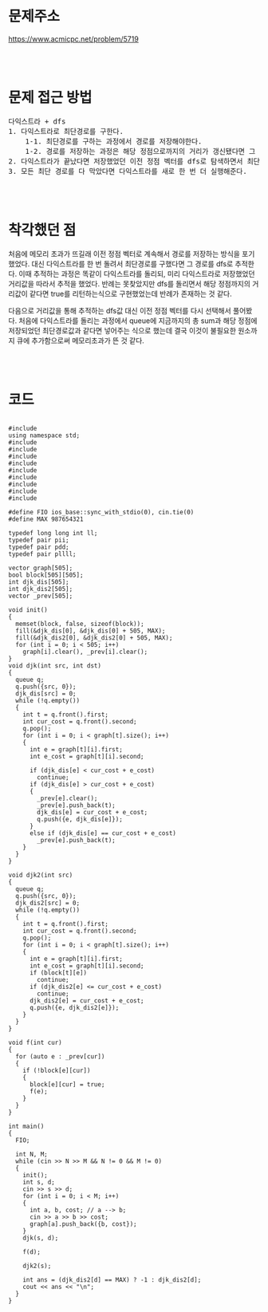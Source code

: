 # 문제주소
https://www.acmicpc.net/problem/5719


<br><br>
# 문제 접근 방법
<pre>
다익스트라 + dfs
1. 다익스트라로 최단경로를 구한다.
    1-1. 최단경로를 구하는 과정에서 경로를 저장해야한다. 
    1-2. 경로를 저장하는 과정은 해당 정점으로까지의 거리가 갱신됐다면 그 정점의 이전 정점 벡터를 초기화하고, 거리가 계속 같은 경로만 존재했다면 이전 정점 벡터에 계속해서 저장해준다.
2. 다익스트라가 끝났다면 저장했었던 이전 정점 벡터를 dfs로 탐색하면서 최단경로를 bool 배열로 막아준다.
3. 모든 최단 경로를 다 막았다면 다익스트라를 새로 한 번 더 실행해준다. 
</pre>
<br><br>
# 착각했던 점
<p>
처음에 메모리 초과가 뜨길래 이전 정점 벡터로 계속해서 경로를 저장하는 방식을 포기했었다. 
대신 다익스트라를 한 번 돌려서 최단경로를 구했다면 그 경로를 dfs로 추적한다. 
이때 추적하는 과정은 똑같이 다익스트라를 돌리되, 미리 다익스트라로 저장했었던 거리값을 따라서 추적을 했었다. 
반례는 못찾았지만 dfs를 돌리면서 해당 정점까지의 거리값이 같다면 true를 리턴하는식으로 구현했었는데 반례가 존재하는 것 같다. 

다음으로 거리값을 통해 추적하는 dfs값 대신 이전 정점 벡터를 다시 선택해서 풀어봤다. 
처음에 다익스트라를 돌리는 과정에서 queue에 지금까지의 총 sum과 해당 정점에 저장되었던 최단경로값과 같다면 넣어주는 식으로 했는데 
결국 이것이 불필요한 원소까지 큐에 추가함으로써 메모리초과가 뜬 것 같다. 
</p>
<p>

</p>
<br><br>


# 코드
<pre>
<code>
#include <iostream>
using namespace std;
#include <algorithm>
#include <climits>
#include <cmath>
#include <iomanip>
#include <limits.h>
#include <queue>
#include <stack>
#include <string.h>
#include <vector>

#define FIO ios_base::sync_with_stdio(0), cin.tie(0)
#define MAX 987654321

typedef long long int ll;
typedef pair<int, int> pii;
typedef pair<double, double> pdd;
typedef pair<ll, ll> pllll;

vector<pii> graph[505];
bool block[505][505];
int djk_dis[505];
int djk_dis2[505];
vector<int> _prev[505];

void init()
{
  memset(block, false, sizeof(block));
  fill(&djk_dis[0], &djk_dis[0] + 505, MAX);
  fill(&djk_dis2[0], &djk_dis2[0] + 505, MAX);
  for (int i = 0; i < 505; i++)
    graph[i].clear(), _prev[i].clear();
}
void djk(int src, int dst)
{
  queue<pii> q;
  q.push({src, 0});
  djk_dis[src] = 0;
  while (!q.empty())
  {
    int t = q.front().first;
    int cur_cost = q.front().second;
    q.pop();
    for (int i = 0; i < graph[t].size(); i++)
    {
      int e = graph[t][i].first;
      int e_cost = graph[t][i].second;

      if (djk_dis[e] < cur_cost + e_cost)
        continue;
      if (djk_dis[e] > cur_cost + e_cost)
      {
        _prev[e].clear();
        _prev[e].push_back(t);
        djk_dis[e] = cur_cost + e_cost;
        q.push({e, djk_dis[e]});
      }
      else if (djk_dis[e] == cur_cost + e_cost)
        _prev[e].push_back(t);
    }
  }
}

void djk2(int src)
{
  queue<pii> q;
  q.push({src, 0});
  djk_dis2[src] = 0;
  while (!q.empty())
  {
    int t = q.front().first;
    int cur_cost = q.front().second;
    q.pop();
    for (int i = 0; i < graph[t].size(); i++)
    {
      int e = graph[t][i].first;
      int e_cost = graph[t][i].second;
      if (block[t][e])
        continue;
      if (djk_dis2[e] <= cur_cost + e_cost)
        continue;
      djk_dis2[e] = cur_cost + e_cost;
      q.push({e, djk_dis2[e]});
    }
  }
}

void f(int cur)
{
  for (auto e : _prev[cur])
  {
    if (!block[e][cur])
    {
      block[e][cur] = true;
      f(e);
    }
  }
}

int main()
{
  FIO;

  int N, M;
  while (cin >> N >> M && N != 0 && M != 0)
  {
    init();
    int s, d;
    cin >> s >> d;
    for (int i = 0; i < M; i++)
    {
      int a, b, cost; // a --> b;
      cin >> a >> b >> cost;
      graph[a].push_back({b, cost});
    }
    djk(s, d);

    f(d);

    djk2(s);

    int ans = (djk_dis2[d] == MAX) ? -1 : djk_dis2[d];
    cout << ans << "\n";
  }
}

</code>
</pre>

<br><br>
<p>

</p>